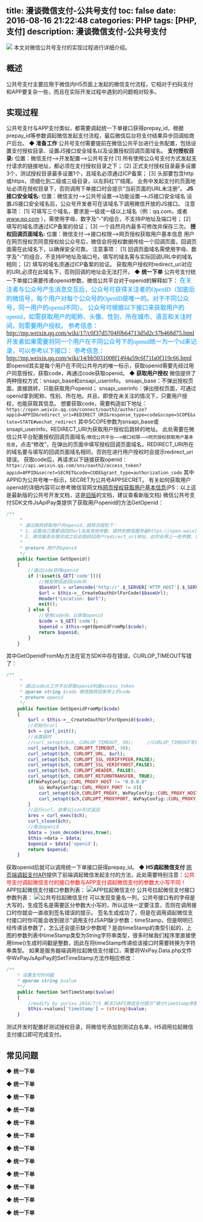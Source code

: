 title: 漫谈微信支付-公共号支付
toc: false
date: 2016-08-16 21:22:48
categories: PHP
tags: [PHP, 支付]
description: 漫谈微信支付-公共号支付
---

![](http://7xrc03.com1.z0.glb.clouddn.com/%E5%BE%AE%E4%BF%A1%E6%94%AF%E4%BB%98.jpeg)
本文对微信公共号支付的实现过程进行详细介绍。

<!--more-->

## 概述
公共号支付主要应用于微信内H5页面上发起的微信支付流程，它相对于扫码支付和APP要复杂一些，而且在实际开发过程中遇到的问题相对较多。

## 实现过程
公共号支付与APP支付类似，都需要调起统一下单接口获得prepay_id，根据prepay_id等参数调起微信发起支付流程，最后微信后台将支付结果异步回调给商户后台。
◆ **准备工作**
公共号支付需要提前在微信公共平台进行业务配置，包括设置支付授权目录、设置JS接口安全域名以及设置授权回调页面域名。
**支付授权目录:**
位置：微信支付——>开发配置——>公共号支付
[1] 所有使用公众号支付方式发起支付请求的链接地址，都必须在支付授权目录之下；
[2] 正式支付授权目录最多设置3个，测试授权目录最多设置1个，且域名必须通过ICP备案；
[3] 头部要包含http或https，须细化到二级或三级目录，以左斜杠“/”结尾。
业务中发起支付的页面地址必须在授权目录下，否则调用下单接口时会提示“当前页面的URL未注册”。
**JS接口安全域名:**
位置：微信支付——>公共号设置——>功能设置——>JS接口安全域名
设置JS接口安全域名后，公众号开发者可在该域名下调用微信开放的JS接口。
注意事项：
[1] 可填写三个域名，要求是一级或一级以上域名（例：qq.com，或者 www.qq.com ），需使用字母、数字及“-”的组合，不支持IP地址及端口号；
[2] 填写的域名须通过ICP备案的验证；
[3] 一个自然月内最多可修改并保存三次。
**授权回调页面域名:**
位置：微信支付——>接口权限——>网页授权获取用户基本信息
用户在网页授权页同意授权给公众号后，微信会将授权数据传给一个回调页面，回调页面需在此域名下，以确保安全可靠。
注意事项：
[1] 回调页面域名需使用字母、数字及“-”的组合，不支持IP地址及端口号。填写的域名需与实际回调URL中的域名相同；
[2] 填写的域名须通过ICP备案的验证。
获取用户授权时redirect_uri对应的URL必须在此域名下，否则回调的地址会无法打开。
◆ **统一下单**
公共号支付统一下单接口需要传递openid参数，微信公共平台对于openid的解释如下：<font color=#0099ff size=3 face="楷体">
在关注者与公众号产生消息交互后，公众号可获得关注者的OpenID（加密后的微信号，每个用户对每个公众号的OpenID是唯一的。对于不同公众号，同一用户的openid不同）。
公众号可根据以下接口来获取用户的openid，如需获取用户的昵称、头像、性别、所在城市、语言和关注时间，则需要用户授权。
参考信息：http://mp.weixin.qq.com/wiki/17/c0f37d5704f0b64713d5d2c37b468d75.html
开发者如果需要将同一个用户在不同公众号下的openid统一为一个id来记录，可以参考以下接口：
参考信息：http://mp.weixin.qq.com/wiki/14/bb5031008f1494a59c6f71fa0f319c66.html</font>
即openid其实是每个用户在不同公共号内的唯一标示，获取openid需要先经过用户同意授权，获取code，再通过code获取openid。
◆ **获取用户授权**
微信提供了两种授权方式：snsapi_base和snsapi_userinfo。
snsapi_base：不弹出授权页面，直接跳转，只能获取用户openid；
snsapi_userinfo：弹出授权页面，可通过openid拿到昵称、性别、所在地。并且，即使在未关注的情况下，只要用户授权，也能获取其信息。
想要获取code，需要构造如下地址：
`https://open.weixin.qq.com/connect/oauth2/authorize?appid=APPID&redirect_uri=REDIRECT_URI&response_type=code&scope=SCOPE&state=STATE#wechat_redirect`
其中SCOPE参数为snsapi_base或snsapi_userinfo，REDIRECT_URI为获取用户授权后跳转的地址。
此处需要在微信公共平台配置授权回调页面域名:`微信公共平台——>接口权限——>网页授权获取用户基本信息`，点击“修改”，在弹出的页面中填写授权回调页面域名，REDIRECT_URI所在的域名要与填写的回调页面域名相同，否则在进行用户授权时会提示redirect_uri错误。
获取code后，再请求以下链接获取openid： 
`https://api.weixin.qq.com/sns/oauth2/access_token?appid=APPID&secret=SECRET&code=CODE&grant_type=authorization_code`
其中APPID为公共号唯一标示，SECRET为公共号APPSECRET。
有关如何获取用户openid的详细内容可以参考微信官网文档[网页授权获取用户基本信息](https://mp.weixin.qq.com/wiki?t=resource/res_main&id=mp1421140842&token=&lang=zh_CN)(PS：以上这是最新版的公共号开发文档，这是[旧版](http://mp.weixin.qq.com/wiki/17/c0f37d5704f0b64713d5d2c37b468d75.html)的文档，建议查看新版文档)
微信公共号支付SDK文件JsApiPay类提供了获取用户openid的方法GetOpenid：
```php
/**
	 * 
	 * 通过跳转获取用户的openid，跳转流程如下：
	 * 1、设置自己需要调回的url及其其他参数，跳转到微信服务器https://open.weixin.qq.com/connect/oauth2/authorize
	 * 2、微信服务处理完成之后会跳转回用户redirect_uri地址，此时会带上一些参数，如：code
	 * 
	 * @return 用户的openid
	 */
	public function GetOpenid()
	{
		//通过code获得openid
		if (!isset($_GET['code'])){
			//触发微信返回code码
			$baseUrl = urlencode('http://'.$_SERVER['HTTP_HOST'].$_SERVER['PHP_SELF'].$_SERVER['QUERY_STRING']);
			$url = $this->__CreateOauthUrlForCode($baseUrl);
			Header("Location: $url");
			exit();
		} else {
			//使用code码，以获取openid
		    $code = $_GET['code'];
			$openid = $this->getOpenidFromMp($code);
			return $openid;
		}
	}
```
其中GetOpenidFromMp方法在官方SDK中存在错误，CURLOP_TIMEOUT写错了：
```php
/**
	 * 
	 * 通过code从工作平台获取openid机器access_token
	 * @param string $code 微信跳转回来带上的code
	 * @return openid
	 */
	public function GetOpenidFromMp($code)
	{
		$url = $this->__CreateOauthUrlForOpenid($code);
		//初始化curl
		$ch = curl_init();
		//设置超时
		//curl_setopt($ch, CURLOP_TIMEOUT, 30);		//CURLOP_TIMEOUT写错了！！！！应该是CURLOPT_TIMEOUT
		curl_setopt($ch, CURLOPT_TIMEOUT, 30);
		curl_setopt($ch, CURLOPT_URL, $url);
		curl_setopt($ch, CURLOPT_SSL_VERIFYPEER,FALSE);
		curl_setopt($ch, CURLOPT_SSL_VERIFYHOST,FALSE);
		curl_setopt($ch, CURLOPT_HEADER, FALSE);
		curl_setopt($ch, CURLOPT_RETURNTRANSFER, TRUE);
		if(WxPayConfig::CURL_PROXY_HOST != "0.0.0.0" 
			&& WxPayConfig::CURL_PROXY_PORT != 0){
			curl_setopt($ch,CURLOPT_PROXY, WxPayConfig::CURL_PROXY_HOST);
			curl_setopt($ch,CURLOPT_PROXYPORT, WxPayConfig::CURL_PROXY_PORT);
		}
		//运行curl，结果以json形式返回
		$res = curl_exec($ch);
		curl_close($ch);
		//取出openid
		$data = json_decode($res,true);
		$this->data = $data;
		$openid = $data['openid'];
		return $openid;
	}
```
获取openid后就可以调用统一下单接口获得prepay_id。
◆ **H5调起微信支付**
[网页端调起支付API](https://pay.weixin.qq.com/wiki/doc/api/jsapi.php?chapter=7_7&index=6)提供了前端调起微信发起支付的方法，此处需要特别注意：<font color='red'>公共号支付调起微信支付的接口参数与APP支付调起微信支付的参数大小写不同！</font>
APP拉起微信支付接口参数列表：
![APP拉起微信支付](http://7xrc03.com1.z0.glb.clouddn.com/APP-%E6%8B%89%E8%B5%B7%E5%BE%AE%E4%BF%A1%E6%94%AF%E4%BB%98.png)
公共号拉起微信支付接口参数列表：
![公共号拉起微信支付](http://7xrc03.com1.z0.glb.clouddn.com/%E5%85%AC%E5%85%B1%E5%8F%B7%E6%8B%89%E8%B5%B7%E5%BE%AE%E4%BF%A1%E6%94%AF%E4%BB%98.png)
可以发现变量名一列，公共号接口有的字母是大写的，生成签名是需要区分参数大小写的，所以这块一定要注意，否则在调用接口时你就会一直收到签名错误的提示。
签名生成成功了，但是在调用调起微信支付接口时你可能会收到提示"调用支付JSAPI缺少参数：timeStamp，但是明明已经传递该参数了，怎么还会提示缺少参数呢？是由timeStamp的类型引起的，上图的参数列表中timeStamp类型为String字符串类型，很多时候我们程序里直接使用time()生成时间戳是整数，因此在将timeStamp传递给该接口时需要转换为字符串类型。
如果是服务器端调用拉起微信支付接口，需要将WxPay.Data.php文件中WxPayJsApiPay的SetTimeStamp方法作相应修改：
```php
/**
	* 设置支付时间戳
	* @param string $value 
	**/
	public function SetTimeStamp($value)
	{
		//modify by yurixu 2016/7/5 解决JSAPI微信支付提示“缺少timeStamp参数”问题
		$this->values['timeStamp'] = (string)$value;
	}
```
测试开发时配置好测试授权目录，将微信号添加到测试白名单，H5调用拉起微信支付接口即可完成支付。

## 常见问题
◆ **统一下单**

◆ **统一下单**

◆ **统一下单**

◆ **统一下单**

◆ **统一下单**

◆ **统一下单**

◆ **统一下单**

◆ **统一下单**

◆ **统一下单**

◆ **统一下单**

◆ **统一下单**

◆ **统一下单**
